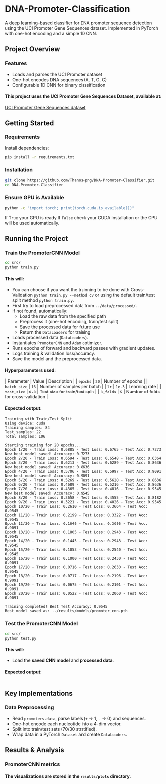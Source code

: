 # DNA-Promoter-Classification

A deep learning–based classifier for DNA promoter sequence detection using the UCI Promoter Gene Sequences dataset. Implemented in PyTorch with one-hot encoding and a simple 1D CNN.

## Project Overview

### Features

- Loads and parses the UCI Promoter dataset  
- One-hot encodes DNA sequences (A, T, G, C)  
- Configurable 1D CNN for binary classification 

#### This project uses the **UCI Promoter Gene Sequences Dataset**, available at:
[UCI Promoter Gene Sequences dataset](https://archive.ics.uci.edu/dataset/67/molecular+biology+promoter+gene+sequences)

## Getting Started

### Requirements

Install dependencies:
```bash
pip install -r requirements.txt
```

### Installation

```bash
git clone https://github.com/Thanos-png/DNA-Promoter-Classifier.git
cd DNA-Promoter-Classifier
```

### Ensure GPU is Available
```bash
python -c "import torch; print(torch.cuda.is_available())"
```
If `True` your GPU is ready.If `False` check your CUDA installation or the CPU will be used automatically.

## Running the Project
### Train the PromoterCNN Model
```bash
cd src/
python train.py
```

#### This will:
- You can choose if you want the trainning to be done with Cross-Validation `python train.py --method cv` or using the default train/test split method `python train.py`.
- First try to load preprocessed data from `../data/processed/`.
- If not found, automatically:
    - Load the raw data from the specified path
    - Preprocess it (one-hot encoding, train/test split)
    - Save the processed data for future use
    - Return the `DataLoaders` for training
- Loads processed data (`DataLoaders`).
- Instantiates `PromoterCNN` and `Adam` optimizer.
- Runs epochs of forward and backward passes with gradient updates.
- Logs training & validation loss/accuracy.
- Save the model and the preprocessed data.

#### Hyperparameters used:
| Parameter    | Value  | Description                          |
| `epochs`     | `20`   | Number of epochs                     |
| `batch_size` | `16`   | Number of samples per batch          |
| `lr`         | `1e-3` | Learning rate                        |
| `test_size`  | `0.3`  | Test size for train/test split       |
| `k_folds`    | `5`    | Number of folds for cross-validation |


#### Expected output:
```
Training with Train/Test Split
Using device: cuda
Training samples: 84
Test samples: 22
Total samples: 106

Starting training for 20 epochs...
Epoch 1/20 - Train Loss: 0.6885 - Test Loss: 0.6765 - Test Acc: 0.7273
New best model saved! Accuracy: 0.7273
Epoch 2/20 - Train Loss: 0.6594 - Test Loss: 0.6548 - Test Acc: 0.6364
Epoch 3/20 - Train Loss: 0.6213 - Test Loss: 0.6289 - Test Acc: 0.8636
New best model saved! Accuracy: 0.8636
Epoch 4/20 - Train Loss: 0.5706 - Test Loss: 0.5997 - Test Acc: 0.9091
New best model saved! Accuracy: 0.9091
Epoch 5/20 - Train Loss: 0.5269 - Test Loss: 0.5620 - Test Acc: 0.8636
Epoch 6/20 - Train Loss: 0.4689 - Test Loss: 0.5216 - Test Acc: 0.8636
Epoch 7/20 - Train Loss: 0.4365 - Test Loss: 0.4816 - Test Acc: 0.9545
New best model saved! Accuracy: 0.9545
Epoch 8/20 - Train Loss: 0.3658 - Test Loss: 0.4555 - Test Acc: 0.8182
Epoch 9/20 - Train Loss: 0.3221 - Test Loss: 0.4026 - Test Acc: 0.9545
Epoch 10/20 - Train Loss: 0.2610 - Test Loss: 0.3664 - Test Acc: 0.9545
Epoch 11/20 - Train Loss: 0.2199 - Test Loss: 0.3322 - Test Acc: 0.9545
Epoch 12/20 - Train Loss: 0.1848 - Test Loss: 0.3098 - Test Acc: 0.9091
Epoch 13/20 - Train Loss: 0.1805 - Test Loss: 0.2943 - Test Acc: 0.9545
Epoch 14/20 - Train Loss: 0.1445 - Test Loss: 0.2943 - Test Acc: 0.9545
Epoch 15/20 - Train Loss: 0.1053 - Test Loss: 0.2540 - Test Acc: 0.9545
Epoch 16/20 - Train Loss: 0.1000 - Test Loss: 0.2430 - Test Acc: 0.9091
Epoch 17/20 - Train Loss: 0.0716 - Test Loss: 0.2630 - Test Acc: 0.9545
Epoch 18/20 - Train Loss: 0.0717 - Test Loss: 0.2196 - Test Acc: 0.9091
Epoch 19/20 - Train Loss: 0.0675 - Test Loss: 0.2101 - Test Acc: 0.9091
Epoch 20/20 - Train Loss: 0.0522 - Test Loss: 0.2060 - Test Acc: 0.9091

Training completed! Best Test Accuracy: 0.9545
Best model saved as: ../results/models/promoter_cnn.pth
```

### Test the PromoterCNN Model
```bash
cd src/
python test.py
```

#### This will:
- Load the **saved CNN model** and **processed data**.

#### Expected output:
```

```

## Key Implementations
### Data Preprocessing
- Read `promoters.data`, parse labels (`+` → 1, `-` → 0) and sequences.
- One-hot encode each nucleotide into a 4-dim vector.
- Split into train/test sets (70/30 stratified).
- Wrap data in a PyTorch `Dataset` and create `DataLoaders`.

## Results & Analysis
### PromoterCNN metrics


#### The visualizations are stored in the `results/plots` directory.
